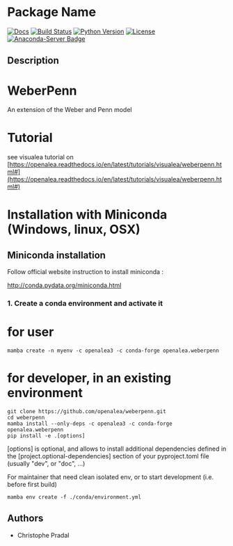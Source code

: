 # Package Name
[![Docs](https://readthedocs.org/projects/weberpenn/badge/?version=latest)](https://weberpenn.readthedocs.io/)
[![Build Status](https://github.com/openalea/weberpenn/actions/workflows/conda-package-build.yml/badge.svg?branch=master)](https://github.com/openalea/weberpenn/actions/workflows/conda-package-build.yml?query=branch%3Amaster)
[![Python Version](https://img.shields.io/badge/python-3.10%20%7C%203.11%20%7C%203.12-blue)](https://www.python.org/downloads/)
[![License](https://img.shields.io/badge/License--CeCILL-C-blue)](https://www.cecill.info/licences/Licence_CeCILL-C_V1-en.html)
[![Anaconda-Server Badge](https://anaconda.org/openalea3/weberpenn/badges/version.svg)](https://anaconda.org/openalea3/weberpenn)
## Description

# WeberPenn

An extension of the Weber and Penn model

# Tutorial

see visualea tutorial on [https://openalea.readthedocs.io/en/latest/tutorials/visualea/weberpenn.html#](https://openalea.readthedocs.io/en/latest/tutorials/visualea/weberpenn.html#)

# Installation with Miniconda (Windows, linux, OSX)

## Miniconda installation

Follow official website instruction to install miniconda :

<http://conda.pydata.org/miniconda.html>

### 1. Create a conda environment and activate it


# for user
```commandline
mamba create -n myenv -c openalea3 -c conda-forge openalea.weberpenn
```

# for developer, in an existing environment
```shell
git clone https://github.com/openalea/weberpenn.git
cd weberpenn
mamba install --only-deps -c openalea3 -c conda-forge openalea.weberpenn
pip install -e .[options]
```
[options] is optional, and allows to install additional dependencies 
defined in the [project.optional-dependencies] section of your 
pyproject.toml file (usually "dev", or "doc", ...)

For maintainer that need clean isolated env, or to start development (i.e. before first build)

```commandline
mamba env create -f ./conda/environment.yml
```

## Authors

-   Christophe Pradal
